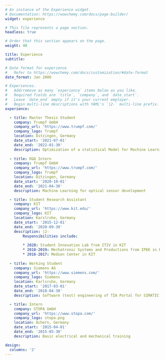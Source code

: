 ```yaml
---
# An instance of the Experience widget.
# Documentation: https://wowchemy.com/docs/page-builder/
widget: experience

# This file represents a page section.
headless: true

# Order that this section appears on the page.
weight: 40

title: Experience
subtitle:

# Date format for experience
#   Refer to https://wowchemy.com/docs/customization/#date-format
date_format: Jan 2006

# Experiences.
#   Add/remove as many `experience` items below as you like.
#   Required fields are `title`, `company`, and `date_start`.
#   Leave `date_end` empty if it's your current employer.
#   Begin multi-line descriptions with YAML's `|2-` multi-line prefix.
experience:

  - title: Master Thesis Student
    company: Trumpf GmbH
    company_url: 'https://www.trumpf.com/'
    company_logo: Trumpf
    location: Ditzingen, Germany
    date_start: '2021-07-01'
    date_end: '2022-01-30'
    description: Optimization of a statistical Model for Machine Learning using Distributed Sensor Data (work in python, written in English) 
        
  - title: R&D Intern
    company: Trumpf GmbH
    company_url: 'https://www.trumpf.com/'
    company_logo: Trumpf
    location: Ditzingen, Germany
    date_start: '2020-10-01'
    date_end: '2021-04-30'
    description: Machine Learning for optical sensor development

  - title: Student Research Assistant
    company: KIT
    company_url: 'https://www.kit.edu/'
    company_logo: KIT
    location: Karslruhe, Germany
    date_start: '2015-12-01'
    date_end: '2020-09-30'
    description: |2-
        Responsibilities include:
        
        * 2020: Student Innovation Lab from ITIV in KIT
        * 2018-2019: Mechatronic Systems and Productions from IPEK in KIT
        * 2016-2017: Medien Center in KIT
        
  - title: Working Student
    company: Siemens AG
    company_url: 'https://www.siemens.com/'
    company_logo: Siemens
    location: Karlsruhe, Germany
    date_start: '2017-03-01'
    date_end: '2018-04-30'
    description: Software (test) engineering of TIA Portal for SIMATIC products

  - title: Intern
    company: STOPA GmbH
    company_url: 'https://www.stopa.com/'
    company_logo: stopa.png
    location: Achern, Germany
    date_start: '2015-04-01'
    date_end: '2015-05-30'
    description: Basic electrical and mechanical training

design:
  columns: '2'
---
```

